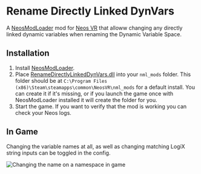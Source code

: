 Rename Directly Linked DynVars
==============================

A [NeosModLoader](https://github.com/zkxs/NeosModLoader) mod for [Neos VR](https://neos.com/) that alloww changing any directly linked dynamic variables when renaming the Dynamic Variable Space. 

## Installation
1. Install [NeosModLoader](https://github.com/zkxs/NeosModLoader).
1. Place [RenameDirectlyLinkedDynVars.dll](https://github.com/Banane9/NeosRenameDirectlyLinkedDynVars/releases/latest/download/RenameDirectlyLinkedDynVars.dll) into your `nml_mods` folder. This folder should be at `C:\Program Files (x86)\Steam\steamapps\common\NeosVR\nml_mods` for a default install. You can create it if it's missing, or if you launch the game once with NeosModLoader installed it will create the folder for you.
1. Start the game. If you want to verify that the mod is working you can check your Neos logs.

## In Game

Changing the variable names at all, as well as changing matching LogiX string inputs can be toggled in the config.

![Changing the name on a namespace in game](https://github.com/Banane9/NeosRenameDirectlyLinkedDynVars/raw/master/screenshots/Neos_lpvWFl3lGr.gif)
